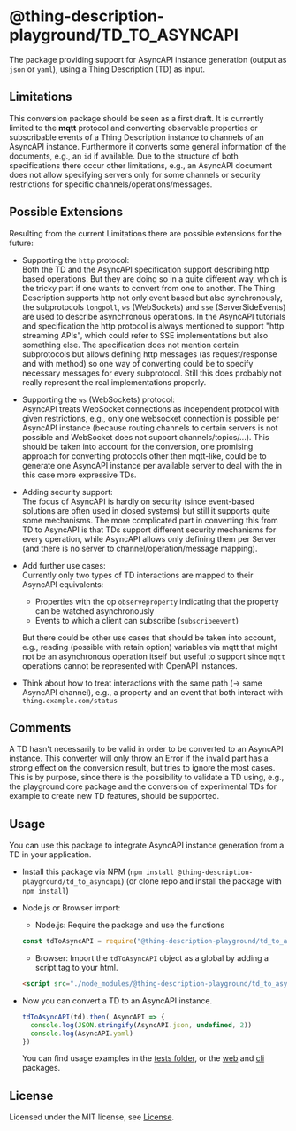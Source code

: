 # @thing-description-playground/**TD_TO_ASYNCAPI**

The package providing support for AsyncAPI instance generation (output as `json` or `yaml`), using a Thing Description (TD) as input.

## Limitations

This conversion package should be seen as a first draft. It is currently limited to the **mqtt** protocol and converting observable properties or subscribable events of a Thing Description instance to channels of an AsyncAPI instance. Furthermore it converts some general information of the documents, e.g., an `id` if available. Due to the structure of both specifications there occur other limitations, e.g., an AsyncAPI document does not allow specifying servers only for some channels or security restrictions for specific channels/operations/messages.

## Possible Extensions

Resulting from the current Limitations there are possible extensions for the future:

* Supporting the `http` protocol:  
  Both the TD and the AsyncAPI specification support describing http based operations. But they are doing so in a quite different way, which is the tricky part if one wants to convert from one to another. The Thing Description supports http not only event based but also synchronously, the subprotocols `longpoll`, `ws` (WebSockets) and `sse` (ServerSideEvents) are used to describe asynchronous operations. In the AsyncAPI tutorials and specification the http protocol is always mentioned to support "http streaming APIs", which could refer to SSE implementations but also something else. The specification does not mention certain subprotocols but allows defining http messages (as request/response and with method) so one way of converting could be to specify necessary messages for every subprotocol. Still this does probably not really represent the real implementations properly.
* Supporting the `ws` (WebSockets) protocol:  
  AsyncAPI treats WebSocket connections as independent protocol with given restrictions, e.g., only one websocket connection is possible per AsyncAPI instance (because routing channels to certain servers is not possible and WebSocket does not support channels/topics/...). This should be taken into account for the conversion, one promising approach for converting protocols other then mqtt-like, could be to generate one AsyncAPI instance per available server to deal with the in this case more expressive TDs.
* Adding security support:  
  The focus of AsyncAPI is hardly on security (since event-based solutions are often used in closed systems) but still it supports quite some mechanisms. The more complicated part in converting this from TD to AsyncAPI is that TDs support different security mechanisms for every operation, while AsyncAPI allows only defining them per Server (and there is no server to channel/operation/message mapping).
* Add further use cases:  
  Currently only two types of TD interactions are mapped to their AsyncAPI equivalents:
  * Properties with the op `observeproperty` indicating that the property can be watched asynchronously
  * Events to which a client can subscribe (`subscribeevent`)  
  
  But there could be other use cases that should be taken into account, e.g., reading (possible with retain option) variables via mqtt that might not be an asynchronous operation itself but useful to support since `mqtt` operations cannot be represented with OpenAPI instances.
* Think about how to treat interactions with the same path (-> same AsyncAPI channel), e.g., a property and an event that both interact with `thing.example.com/status`

## Comments

A TD hasn't necessarily to be valid in order to be converted to an AsyncAPI instance. This converter will only throw an Error if the invalid part has a strong effect on the conversion result, but tries to ignore the most cases. This is by purpose, since there is the possibility to validate a TD using, e.g., the playground core package and the conversion of experimental TDs for example to create new TD features, should be supported.

## Usage

You can use this package to integrate AsyncAPI instance generation from a TD in your application.

* Install this package via NPM (`npm install @thing-description-playground/td_to_asyncapi`) (or clone repo and install the package with `npm install`)
* Node.js or Browser import:
  * Node.js: Require the package and use the functions

  ```javascript
  const tdToAsyncAPI = require("@thing-description-playground/td_to_asyncapi")
  ```

  * Browser: Import the `tdToAsyncAPI` object as a global by adding a script tag to your html.

  ```html
  <script src="./node_modules/@thing-description-playground/td_to_asyncapi/dist/web-bundle.min.js"></script>
  ```

* Now you can convert a TD to an AsyncAPI instance.

  ```javascript
  tdToAsyncAPI(td).then( AsyncAPI => {
    console.log(JSON.stringify(AsyncAPI.json, undefined, 2))
    console.log(AsyncAPI.yaml)
  })
  ```

  You can find usage examples in the [tests folder](./tests/), or the [web] and [cli] packages.

## License

Licensed under the MIT license, see [License](./LICENSE.md).

[web]: https://github.com/thingweb/thingweb-playground/tree/master/packages/web
[cli]: https://github.com/thingweb/thingweb-playground/tree/master/packages/cli
